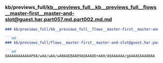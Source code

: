 ### kb/previews_full/kb__previews_full__kb__previews_full__flows__master-first__master-and-slot@guest.har.part057.md.part002.md.md

```md
### kb/previews_full/kb__previews_full__flows__master-first__master-and-slot@guest.har.part057.md.part002.md

```md
### kb/previews_full/flows__master-first__master-and-slot@guest.har.part057.md (part 002)

```md
QAAAAAAAAAAAP8A/wAA/wAA/wABAAEBAAD9AQAAAQD+AAH/AQAAAAAA/gAAAAEAAAABAA
```

```

```

```
